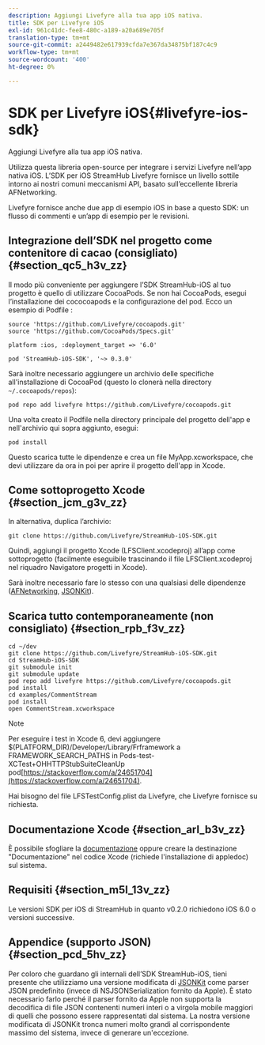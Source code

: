 ```yaml
---
description: Aggiungi Livefyre alla tua app iOS nativa.
title: SDK per Livefyre iOS
exl-id: 961c41dc-fee8-480c-a189-a20a689e705f
translation-type: tm+mt
source-git-commit: a2449482e617939cfda7e367da34875bf187c4c9
workflow-type: tm+mt
source-wordcount: '400'
ht-degree: 0%

---
```


# SDK per Livefyre iOS{#livefyre-ios-sdk}

Aggiungi Livefyre alla tua app iOS nativa.

Utilizza questa libreria open-source per integrare i servizi Livefyre nell’app nativa iOS. L’SDK per iOS StreamHub Livefyre fornisce un livello sottile intorno ai nostri comuni meccanismi API, basato sull’eccellente libreria AFNetworking.

Livefyre fornisce anche due app di esempio iOS in base a questo SDK: un flusso di commenti e un’app di esempio per le revisioni.

## Integrazione dell’SDK nel progetto come contenitore di cacao (consigliato) {#section_qc5_h3v_zz}

Il modo più conveniente per aggiungere l’SDK StreamHub-iOS al tuo progetto è quello di utilizzare CocoaPods. Se non hai CocoaPods, esegui l’installazione dei cococoapods e la configurazione del pod. Ecco un esempio di Podfile :

```
source 'https://github.com/Livefyre/cocoapods.git' 
source 'https://github.com/CocoaPods/Specs.git' 
  
platform :ios, :deployment_target => '6.0' 
  
pod 'StreamHub-iOS-SDK', '~> 0.3.0'
```

Sarà inoltre necessario aggiungere un archivio delle specifiche all&#39;installazione di CocoaPod (questo lo clonerà nella directory `~/.cocoapods/repos`):

```
pod repo add livefyre https://github.com/Livefyre/cocoapods.git
```

Una volta creato il Podfile nella directory principale del progetto dell&#39;app e nell&#39;archivio qui sopra aggiunto, esegui:

```
pod install
```

Questo scarica tutte le dipendenze e crea un file MyApp.xcworkspace, che devi utilizzare da ora in poi per aprire il progetto dell&#39;app in Xcode.

## Come sottoprogetto Xcode {#section_jcm_g3v_zz}

In alternativa, duplica l’archivio:

```
git clone https://github.com/Livefyre/StreamHub-iOS-SDK.git 
```

Quindi, aggiungi il progetto Xcode (LFSClient.xcodeproj) all’app come sottoprogetto (facilmente eseguibile trascinando il file LFSClient.xcodeproj nel riquadro Navigatore progetti in Xcode).

Sarà inoltre necessario fare lo stesso con una qualsiasi delle dipendenze ([AFNetworking](https://github.com/AFNetworking/AFNetworking), [JSONKit](https://github.com/escherba/JSONKit)).

## Scarica tutto contemporaneamente (non consigliato) {#section_rpb_f3v_zz}

```
cd ~/dev 
git clone https://github.com/Livefyre/StreamHub-iOS-SDK.git 
cd StreamHub-iOS-SDK 
git submodule init 
git submodule update 
pod repo add livefyre https://github.com/Livefyre/cocoapods.git 
pod install 
cd examples/CommentStream 
pod install 
open CommentStream.xcworkspace
```

>[!NOTE]
>
>Per eseguire i test in Xcode 6, devi aggiungere $(PLATFORM_DIR)/Developer/Library/Frframework a FRAMEWORK_SEARCH_PATHS in Pods-test-XCTest+OHHTTPStubSuiteCleanUp pod[https://stackoverflow.com/a/24651704](https://stackoverflow.com/a/24651704).

Hai bisogno del file LFSTestConfig.plist da Livefyre, che Livefyre fornisce su richiesta.

## Documentazione Xcode {#section_arl_b3v_zz}

È possibile sfogliare la [documentazione](https://livefyre.github.com/StreamHub-iOS-SDK/) oppure creare la destinazione &quot;Documentazione&quot; nel codice Xcode (richiede l&#39;installazione di appledoc) sul sistema.

## Requisiti {#section_m5l_13v_zz}

Le versioni SDK per iOS di StreamHub in quanto v0.2.0 richiedono iOS 6.0 o versioni successive.

## Appendice (supporto JSON) {#section_pcd_5hv_zz}

Per coloro che guardano gli internali dell’SDK StreamHub-iOS, tieni presente che utilizziamo una versione modificata di [JSONKit](https://github.com/escherba/JSONKit) come parser JSON predefinito (invece di NSJSONSerialization fornito da Apple). È stato necessario farlo perché il parser fornito da Apple non supporta la decodifica di file JSON contenenti numeri interi o a virgola mobile maggiori di quelli che possono essere rappresentati dal sistema. La nostra versione modificata di JSONKit tronca numeri molto grandi al corrispondente massimo del sistema, invece di generare un&#39;eccezione.
